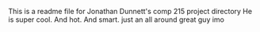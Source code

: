 This is a readme file for Jonathan Dunnett's comp 215 project directory
He is super cool.
And hot.
And smart.
just an all around great guy imo
